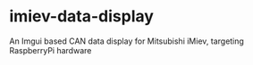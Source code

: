 # imiev-data-display
An Imgui based CAN data display for Mitsubishi iMiev, targeting RaspberryPi hardware

